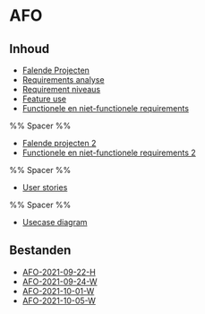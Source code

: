# AFO

## Inhoud

- [Falende Projecten](week38/AFO-2021-09-22-H.md#Falende%20Projecten)
- [Requirements analyse](week38/AFO-2021-09-22-H.md##requirements%20analyse)
- [Requirement niveaus](week38/AFO-2021-09-22-H.md##requirement%20niveaus)
- [Feature use](week38/AFO-2021-09-22-H.md##feature%20use)
- [Functionele en niet-functionele requirements](week38/AFO-2021-09-22-H.md##functionele%20en%20niet-functionele%20requirements)

%% Spacer %%

- [Falende projecten 2](week38/AFO-2021-09-24-W.md#Falende%20projecten)
- [Functionele en niet-functionele requirements 2](week38/AFO-2021-09-24-W.md#Functionele%20en%20niet-functionele%20requirements)

%% Spacer %%

- [User stories](week39/AFO-2021-10-01-W.md#User%20stories)

%% Spacer %%

- [Usecase diagram](week40/AFO-2021-10-05-W.md#Usecase%20diagram)

## Bestanden

- [AFO-2021-09-22-H](week38/AFO-2021-09-22-H.md)
- [AFO-2021-09-24-W](week38/AFO-2021-09-24-W.md)
- [AFO-2021-10-01-W](week39/AFO-2021-10-01-W.md)
- [AFO-2021-10-05-W](week40/AFO-2021-10-05-W.md)
